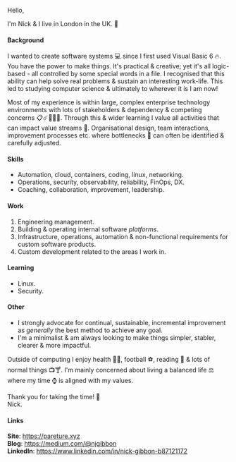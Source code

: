 Hello,

I'm Nick & I live in London in the UK. :city_sunrise:

#### Background
I wanted to create software systems :computer: since I first used Visual Basic 6 🔥. You have the power to make things. It's practical & creative; yet it's all logic-based - all controlled by some special words in a file. I recognised that this ability can help solve real problems & sustain an interesting work-life. This led to studying computer science & ultimately to wherever it is I am now!

Most of my experience is within large, complex enterprise technology environments with lots of stakeholders & dependency & competing concerns :clipboard::comet::office::rainbow::crystal_ball:. Through this & wider learning I value all activities that can impact value streams :rocket:. Organisational design, team interactions, improvement processes etc. where bottlenecks :champagne: can often be identified & carefully adjusted.

#### Skills
* Automation, cloud, containers, coding, linux, networking.
* Operations, security, observability, reliability, FinOps, DX.
* Coaching, collaboration, improvement, leadership.

#### Work
1. Engineering management.
1. Building & operating internal software *platforms*.
1. Infrastructure, operations, automation & non-functional requirements for custom software products.
1. Custom development related to the areas I work in.

#### Learning
* Linux.
* Security.

#### Other
* I strongly advocate for continual, sustainable, incremental improvement as *generally* the best method to achieve any goal. 
* I'm a minimalist & am always looking to make things simpler, stabler, clearer & more impactful. 

Outside of computing I enjoy health :herb::muscle:, football :soccer:, reading :scroll: & lots of normal things :tv::cocktail:. I'm mainly concerned about living a balanced life :balance_scale: where my time :watch: is aligned with my values.


Thank you for taking the time! :beers:   
Nick.

#### Links
**Site**: https://pareture.xyz  
**Blog**: https://medium.com/@njgibbon  
**LinkedIn**: https://www.linkedin.com/in/nick-gibbon-b87121172
